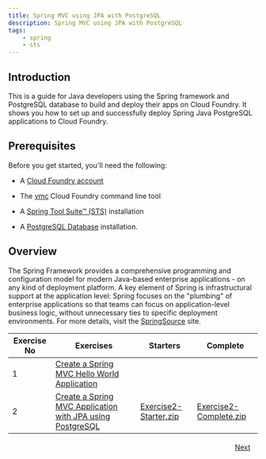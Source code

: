 ```yaml
---
title: Spring MVC using JPA with PostgreSQL
description: Spring MVC using JPA with PostgreSQL
tags:
    - spring
    - sts
---
```

## Introduction
This is a guide for Java developers using the Spring framework and PostgreSQL database to build and deploy their apps on Cloud Foundry. It shows you how to set up and successfully deploy Spring Java PostgreSQL applications to Cloud Foundry.

## Prerequisites
Before you get started, you'll need the following:

+  A [Cloud Foundry account](http://cloudfoundry.com/signup)

+  The [vmc](http://docs.cloudfoundry.com/tools/vmc/installing-vmc.html) Cloud Foundry command line tool

+  A [Spring Tool Suite™ (STS)](http://www.springsource.org/spring-tool-suite-download) installation

+  A [PostgreSQL Database](http://www.postgresql.org/download/) installation.


## Overview
The Spring Framework provides a comprehensive programming and configuration model for modern Java-based enterprise applications - on any kind of deployment platform. A key element of Spring is infrastructural support at the application level: Spring focuses on the "plumbing" of enterprise applications so that teams can focus on application-level business logic, without unnecessary ties to specific deployment environments. For more details, visit the [SpringSource](http://www.springsource.org/spring-framework) site.

<table class="spring-tutorial-index-table">
    <thead>
            <tr>
                <th>Exercise No</th>
                <th>Exercises</th>
                <th>Starters</th>
                <th>Complete</th>
            </tr>
    </thead>
    <tbody>
            <tr>
                <td>1</td>
                <td><a href='/spring/tutorials/springmvc-jpa-postgres/springmvc-template-project.html'>Create a Spring MVC Hello World Application</a></td>
                <td></td>
                <td></td>
            </tr>
            <tr>
                <td>2</td>
                <td><a href='/spring/tutorials/springmvc-jpa-postgres/spring-expensereport-app-tutorial.html'>Create a Spring MVC Application with JPA using PostgreSQL</a></td>
                <td><a href='/code/tutorials/springmvc-jpa-postgres/Exercise2-Starter.zip'>Exercise2-Starter.zip</a></td>
                <td><a href='/code/tutorials/springmvc-jpa-postgres/Exercise2-Complete.zip'>Exercise2-Complete.zip</a></td>
            </tr>
    </tbody>
</table>

<a class="button-plain" style="padding: 3px 15px; float: right" href="/spring/tutorials/springmvc-jpa-postgres/springmvc-template-project.html">Next</a>
